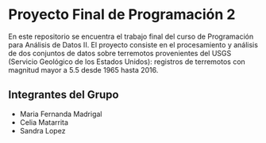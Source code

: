 # Proyecto Final de Programación 2

En este repositorio se encuentra el trabajo final del curso de Programación para Análisis de Datos II. El proyecto consiste en el procesamiento y análisis de dos conjuntos de datos sobre terremotos provenientes del USGS (Servicio Geológico de los Estados Unidos): registros de terremotos con magnitud mayor a 5.5 desde 1965 hasta 2016.

## Integrantes del Grupo
- Maria Fernanda Madrigal
- Celia Matarrita
- Sandra Lopez
